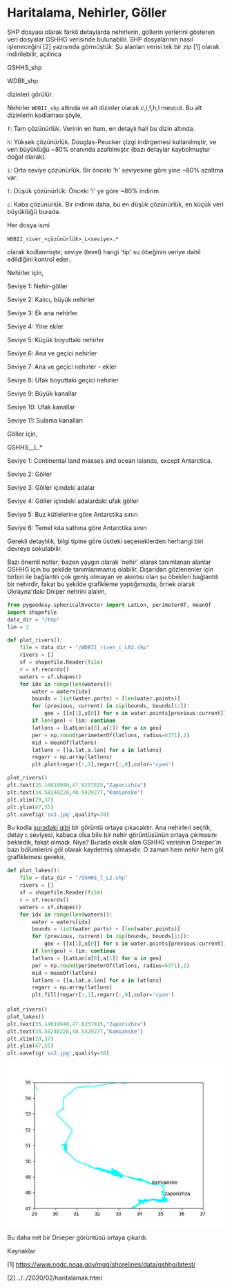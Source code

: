 # Haritalama, Nehirler, Göller

SHP dosyası olarak farklı detaylarda nehirlerin, gollerin yerlerini
gösteren veri dosyalar GSHHG verisinde bulunabilir. SHP dosyalarının
nasıl işleneceğini [2] yazısında görmüştük. Şu alanları verisi tek bir
zip [1] olarak indirilebilir, açılinca

GSHHS_shp

WDBII_shp

dizinleri görülür. 

Nehirler `WDBII_shp` altında ve alt dizinler olarak c,i,f,h,l
mevcut. Bu alt dizinlerin kodlaması şöyle,

`f`: Tam çözünürlük. Verinin en ham, en detaylı hali bu dizin altında.
    
`h`: Yüksek çözünürlük.  Douglas-Peucker çizgi indirgemesi
    kullanılmştir, ve veri büyüklüğü ~80% oranında azaltılmıştır (bazı
    detaylar kaybolmuştur doğal olarak).
    
`i`: Orta seviye çözünürlük.  Bir önceki 'h' seviyesine göre yine ~80%
    azaltma var.
    
`l`: Düşük çözünürlük: Önceki 'i' ye göre ~80% indirim
    
`c`: Kaba çözünürlük. Bir indirim daha, bu en düşük çözünürlük, en
     küçük veri büyüklüğü burada.

Her dosya ismi

`WDBII_river_<çözünürlük>_L<seviye>.*`

olarak kodlanmıştır, seviye (level) hangi 'tip' su öbeğinin veriye
dahil edildiğini kontrol eder.

Nehirler için,

Seviye  1: Nehir-göller

Seviye  2: Kalıcı, büyük nehirler

Seviye  3: Ek ana nehirler

Seviye  4: Yine ekler

Seviye  5: Küçük boyuttaki nehirler

Seviye  6: Ana ve geçici nehirler

Seviye  7: Ana ve geçici nehirler - ekler

Seviye  8: Ufak boyuttaki geçici nehirler

Seviye  9: Büyük kanallar

Seviye 10: Ufak kanallar

Seviye 11: Sulama kanalları

Göller için,

GSHHS_<resolution>_L<level>.*

Seviye 1: Continental land masses and ocean islands, except Antarctica.

Seviye 2: Göller

Seviye 3: Göller içindeki adalar

Seviye 4: Göller içindeki adalardaki ufak göller

Seviye 5: Buz kütlelerine göre Antarctika sınırı

Seviye 6: Temel kıta sathına göre Antarctika sınırı

Gerekli detaylılık, bilgi tipine göre üstteki seçeneklerden herhangi biri
devreye sokulabilir.

Bazı önemli notlar; bazen yaygın olarak 'nehir' olarak tanımlanan
alanlar GSHHG için bu şekilde tanımlanmamış olabilir. Dışarıdan
gözlenenler için birbiri ile bağlantılı çok geniş olmayan ve akıntısı
olan şu öbekleri bağlantılı bir nehirdir, fakat bu şekilde grafikleme
yaptığımızda, örnek olarak Ukrayna'daki Dniper nehrini alalım,

```python
from pygeodesy.sphericalNvector import LatLon, perimeterOf, meanOf
import shapefile
data_dir = "/tmp"
lim = 2
```

```python
def plot_rivers():
    file = data_dir + "/WDBII_river_c_L02.shp"
    rivers = []
    sf = shapefile.Reader(file)
    r = sf.records()
    waters = sf.shapes()
    for idx in range(len(waters)):
        water = waters[idx]
        bounds = list(water.parts) + [len(water.points)]
        for (previous, current) in zip(bounds, bounds[1:]):
            geo = [[x[1],x[0]] for x in water.points[previous:current]]
        if len(geo) < lim: continue
        latlons = [LatLon(a[0],a[1]) for a in geo]
        per = np.round(perimeterOf(latlons, radius=6371),2)
        mid = meanOf(latlons)
        latlons = [[a.lat,a.lon] for a in latlons]
        regarr = np.array(latlons)    
        plt.plot(regarr[:,1],regarr[:,0],color='cyan')
```

```python
plot_rivers()
plt.text(35.14619940,47.8257815,"Zaporizhza")
plt.text(34.58240228,48.5429277,"Kamianske")
plt.xlim(29,37)
plt.ylim(47,55)
plt.savefig('su1.jpg',quality=30)
```

Bu kodla [şuradaki gibi](su1.jpg) bir görüntü ortaya çıkacaktır. Ana
nehirleri seçtik, detay `c` seviyesi, kabaca olsa bile bir nehir
görüntüsünün ortaya çıkmasını bekledik, fakat olmadı. Niye? Burada
eksik olan GSHHG verisinin Dnieper'in bazı bölümlerini göl olarak
kaydetmiş olmasıdır. O zaman hem nehir hem göl grafiklemesi gerekir,

```python
def plot_lakes():
    file = data_dir + "/GSHHS_l_L2.shp"
    rivers = []
    sf = shapefile.Reader(file)
    r = sf.records()
    waters = sf.shapes()
    for idx in range(len(waters)):
        water = waters[idx]
        bounds = list(water.parts) + [len(water.points)]
        for (previous, current) in zip(bounds, bounds[1:]):
            geo = [[x[1],x[0]] for x in water.points[previous:current]]
        if len(geo) < lim: continue
        latlons = [LatLon(a[0],a[1]) for a in geo]
        per = np.round(perimeterOf(latlons, radius=6371),2)
        mid = meanOf(latlons)
        latlons = [[a.lat,a.lon] for a in latlons]
        regarr = np.array(latlons)    
        plt.fill(regarr[:,1],regarr[:,0],color='cyan')

plot_rivers()
plot_lakes()
plt.text(35.14619940,47.8257815,"Zaporizhza")
plt.text(34.58240228,48.5429277,"Kamianske")
plt.xlim(29,37)
plt.ylim(47,55)
plt.savefig('su2.jpg',quality=30)
```

![](su2.jpg)

Bu daha net bir Dnieper görüntüsü ortaya çıkardı. 

Kaynaklar

[1] https://www.ngdc.noaa.gov/mgg/shorelines/data/gshhg/latest/

[2] ../../2020/02/haritalamak.html

